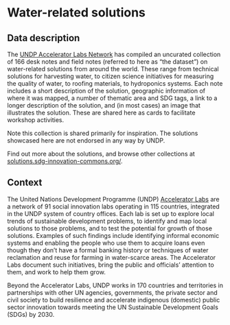 # Water-related solutions

## Data description
The [UNDP Accelerator Labs Network](https://www.undp.org/acceleratorlabs/) has compiled an uncurated collection of 166 desk notes and field notes (referred to here as “the dataset”) on water-related solutions from around the world. These range from technical solutions for harvesting water, to citizen science initiatives for measuring the quality of water, to roofing materials, to hydroponics systems. Each note includes a short description of the solution, geographic information of where it was mapped, a number of thematic area and SDG tags, a link to a longer description of the solution, and (in most cases) an image that illustrates the solution. These are shared here as cards to facilitate workshop activities.

Note this collection is shared primarily for inspiration. The solutions showcased here are not endorsed in any way by UNDP.

Find out more about the solutions, and browse other collections at [solutions.sdg-innovation-commons.org/](https://solutions.sdg-innovation-commons.org/en/browse/pads/pinned?pinboard=101).

## Context 
The United Nations Development Programme (UNDP) [Accelerator Labs](https://www.undp.org/acceleratorlabs) are a network of 91 social innovation labs operating in 115 countries, integrated in the UNDP system of country offices. Each lab is set up to explore local trends of sustainable development problems, to identify and map local solutions to those problems, and to test the potential for growth of those solutions. Examples of such findings include identifying informal economic systems and enabling the people who use them to acquire loans even though they don’t have a formal banking history or techniques of water reclamation and reuse for farming in water-scarce areas. The Accelerator Labs document such initiatives, bring the public and officials’ attention to them, and work to help them grow. 

Beyond the Accelerator Labs, UNDP works in 170 countries and territories in partnerships with other UN agencies, governments, the private sector and civil society to build resilience and accelerate indigenous (domestic) public sector innovation towards meeting the UN Sustainable Development Goals (SDGs) by 2030. 